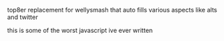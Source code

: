 top8er replacement for wellysmash that auto fills various aspects like alts and twitter

this is some of the worst javascript ive ever written
